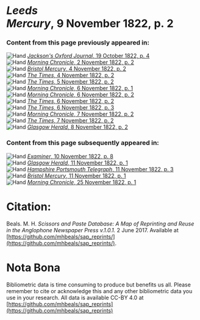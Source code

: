 # *Leeds Mercury*, 9 November 1822, p. 2  
  
### Content from this page previously appeared in:  
![Hand](http://scissorsandpaste.net/wp-content/uploads/2017/06/smallhandpointer.png) [*Jackson's Oxford Journal*, 19 October 1822, p. 4](https://mhbeals.github.io/sap_html/Jackson's-Oxford-Journal/Jackson's-Oxford-Journal-19-October-1822-p-4)  
![Hand](http://scissorsandpaste.net/wp-content/uploads/2017/06/smallhandpointer.png) [*Morning Chronicle*, 2 November 1822, p. 2](https://mhbeals.github.io/sap_html/Morning-Chronicle/Morning-Chronicle-2-November-1822-p-2)  
![Hand](http://scissorsandpaste.net/wp-content/uploads/2017/06/smallhandpointer.png) [*Bristol Mercury*, 4 November 1822, p. 2](https://mhbeals.github.io/sap_html/Bristol-Mercury/Bristol-Mercury-4-November-1822-p-2)  
![Hand](http://scissorsandpaste.net/wp-content/uploads/2017/06/smallhandpointer.png) [*The Times*, 4 November 1822, p. 2](https://mhbeals.github.io/sap_html/The-Times/The-Times-4-November-1822-p-2)  
![Hand](http://scissorsandpaste.net/wp-content/uploads/2017/06/smallhandpointer.png) [*The Times*, 5 November 1822, p. 2](https://mhbeals.github.io/sap_html/The-Times/The-Times-5-November-1822-p-2)  
![Hand](http://scissorsandpaste.net/wp-content/uploads/2017/06/smallhandpointer.png) [*Morning Chronicle*, 6 November 1822, p. 1](https://mhbeals.github.io/sap_html/Morning-Chronicle/Morning-Chronicle-6-November-1822-p-1)  
![Hand](http://scissorsandpaste.net/wp-content/uploads/2017/06/smallhandpointer.png) [*Morning Chronicle*, 6 November 1822, p. 2](https://mhbeals.github.io/sap_html/Morning-Chronicle/Morning-Chronicle-6-November-1822-p-2)  
![Hand](http://scissorsandpaste.net/wp-content/uploads/2017/06/smallhandpointer.png) [*The Times*, 6 November 1822, p. 2](https://mhbeals.github.io/sap_html/The-Times/The-Times-6-November-1822-p-2)  
![Hand](http://scissorsandpaste.net/wp-content/uploads/2017/06/smallhandpointer.png) [*The Times*, 6 November 1822, p. 3](https://mhbeals.github.io/sap_html/The-Times/The-Times-6-November-1822-p-3)  
![Hand](http://scissorsandpaste.net/wp-content/uploads/2017/06/smallhandpointer.png) [*Morning Chronicle*, 7 November 1822, p. 2](https://mhbeals.github.io/sap_html/Morning-Chronicle/Morning-Chronicle-7-November-1822-p-2)  
![Hand](http://scissorsandpaste.net/wp-content/uploads/2017/06/smallhandpointer.png) [*The Times*, 7 November 1822, p. 2](https://mhbeals.github.io/sap_html/The-Times/The-Times-7-November-1822-p-2)  
![Hand](http://scissorsandpaste.net/wp-content/uploads/2017/06/smallhandpointer.png) [*Glasgow Herald*, 8 November 1822, p. 2](https://mhbeals.github.io/sap_html/Glasgow-Herald/Glasgow-Herald-8-November-1822-p-2)  
  
### Content from this page subsequently appeared in:  
![Hand](http://scissorsandpaste.net/wp-content/uploads/2017/06/smallhandpointer.png) [*Examiner*, 10 November 1822, p. 8](https://mhbeals.github.io/sap_html/Examiner/Examiner-10-November-1822-p-8)  
![Hand](http://scissorsandpaste.net/wp-content/uploads/2017/06/smallhandpointer.png) [*Glasgow Herald*, 11 November 1822, p. 1](https://mhbeals.github.io/sap_html/Glasgow-Herald/Glasgow-Herald-11-November-1822-p-1)  
![Hand](http://scissorsandpaste.net/wp-content/uploads/2017/06/smallhandpointer.png) [*Hampshire Portsmouth Telegraph*, 11 November 1822, p. 3](https://mhbeals.github.io/sap_html/Hampshire-Portsmouth-Telegraph/Hampshire-Portsmouth-Telegraph-11-November-1822-p-3)  
![Hand](http://scissorsandpaste.net/wp-content/uploads/2017/06/smallhandpointer.png) [*Bristol Mercury*, 11 November 1822, p. 1](https://mhbeals.github.io/sap_html/Bristol-Mercury/Bristol-Mercury-11-November-1822-p-1)  
![Hand](http://scissorsandpaste.net/wp-content/uploads/2017/06/smallhandpointer.png) [*Morning Chronicle*, 25 November 1822, p. 1](https://mhbeals.github.io/sap_html/Morning-Chronicle/Morning-Chronicle-25-November-1822-p-1)  


# Citation: 

Beals. M. H. *Scissors and Paste Database: A Map of Reprinting and Reuse in the Anglophone Newspaper Press v.1.0.1.* 2 June 2017. Available at [https://github.com/mhbeals/sap_reprints/](https://github.com/mhbeals/sap_reprints/). 

# Nota Bona

Bibliometric data is time consuming to produce but benefits us all. Please remember to cite or acknowledge this and any other bibliometric data you use in your research. All data is available CC-BY 4.0 at [https://github.com/mhbeals/sap_reprints](https://github.com/mhbeals/sap_reprints)